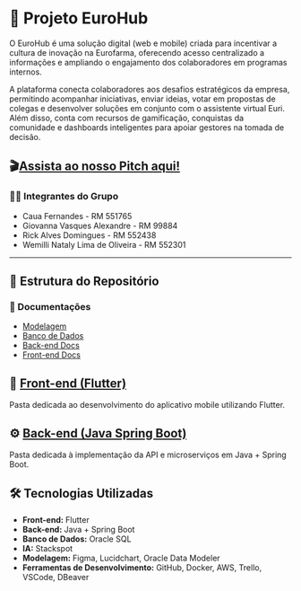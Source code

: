 # 🚀 Projeto EuroHub

O EuroHub é uma solução digital (web e mobile) criada para incentivar a cultura de inovação na Eurofarma, oferecendo acesso centralizado a informações e ampliando o engajamento dos colaboradores em programas internos.

A plataforma conecta colaboradores aos desafios estratégicos da empresa, permitindo acompanhar iniciativas, enviar ideias, votar em propostas de colegas e desenvolver soluções em conjunto com o assistente virtual Euri. Além disso, conta com recursos de gamificação, conquistas da comunidade e dashboards inteligentes para apoiar gestores na tomada de decisão.

## 🎬[Assista ao nosso Pitch aqui!](https://youtu.be/lZrKWhnKXfM) 


### 👩‍💻 Integrantes do Grupo
- Caua Fernandes - RM 551765
- Giovanna Vasques Alexandre - RM 99884
- Rick Alves Domingues - RM 552438
- Wemilli Nataly Lima de Oliveira - RM 552301

---

## 📂 Estrutura do Repositório
### 📖 Documentações
- [Modelagem](./documentacoes/modelagem)
- [Banco de Dados](./documentacoes/dados)
- [Back-end Docs](./documentacoes/backend)
- [Front-end Docs](./documentacoes/frontend)

## 🎨 [Front-end (Flutter)](https://github.com/riqinho/eurohub-front)
Pasta dedicada ao desenvolvimento do aplicativo mobile utilizando Flutter.

## ⚙️ [Back-end (Java Spring Boot)](https://github.com/givasques/eurohub)
Pasta dedicada à implementação da API e microserviços em Java + Spring Boot.


## 🛠️ Tecnologias Utilizadas
- **Front-end:** Flutter
- **Back-end:** Java + Spring Boot
- **Banco de Dados:** Oracle SQL
- **IA:** Stackspot
- **Modelagem:** Figma, Lucidchart, Oracle Data Modeler
- **Ferramentas de Desenvolvimento:** GitHub, Docker, AWS, Trello, VSCode, DBeaver